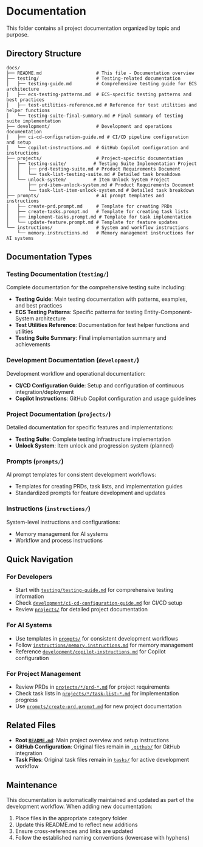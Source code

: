 # Documentation

This folder contains all project documentation organized by topic and purpose.

## Directory Structure

```
docs/
├── README.md                    # This file - Documentation overview
├── testing/                     # Testing-related documentation
│   ├── testing-guide.md         # Comprehensive testing guide for ECS architecture
│   ├── ecs-testing-patterns.md  # ECS-specific testing patterns and best practices
│   ├── test-utilities-reference.md # Reference for test utilities and helper functions
│   └── testing-suite-final-summary.md # Final summary of testing suite implementation
├── development/                 # Development and operations documentation
│   ├── ci-cd-configuration-guide.md # CI/CD pipeline configuration and setup
│   └── copilot-instructions.md  # GitHub Copilot configuration and instructions
├── projects/                    # Project-specific documentation
│   ├── testing-suite/          # Testing Suite Implementation Project
│   │   ├── prd-testing-suite.md # Product Requirements Document
│   │   └── task-list-testing-suite.md # Detailed task breakdown
│   └── unlock-system/          # Item Unlock System Project
│       ├── prd-item-unlock-system.md # Product Requirements Document
│       └── task-list-item-unlock-system.md # Detailed task breakdown
├── prompts/                     # AI prompt templates and instructions
│   ├── create-prd.prompt.md     # Template for creating PRDs
│   ├── create-tasks.prompt.md   # Template for creating task lists
│   ├── implement-tasks.prompt.md # Template for task implementation
│   └── update-feature.prompt.md # Template for feature updates
└── instructions/                # System and workflow instructions
    └── memory.instructions.md   # Memory management instructions for AI systems
```

## Documentation Types

### Testing Documentation (`testing/`)

Complete documentation for the comprehensive testing suite including:

- **Testing Guide**: Main testing documentation with patterns, examples, and best practices
- **ECS Testing Patterns**: Specific patterns for testing Entity-Component-System architecture
- **Test Utilities Reference**: Documentation for test helper functions and utilities
- **Testing Suite Summary**: Final implementation summary and achievements

### Development Documentation (`development/`)

Development workflow and operational documentation:

- **CI/CD Configuration Guide**: Setup and configuration of continuous integration/deployment
- **Copilot Instructions**: GitHub Copilot configuration and usage guidelines

### Project Documentation (`projects/`)

Detailed documentation for specific features and implementations:

- **Testing Suite**: Complete testing infrastructure implementation
- **Unlock System**: Item unlock and progression system (planned)

### Prompts (`prompts/`)

AI prompt templates for consistent development workflows:

- Templates for creating PRDs, task lists, and implementation guides
- Standardized prompts for feature development and updates

### Instructions (`instructions/`)

System-level instructions and configurations:

- Memory management for AI systems
- Workflow and process instructions

## Quick Navigation

### For Developers

- Start with [`testing/testing-guide.md`](testing/testing-guide.md) for comprehensive testing information
- Check [`development/ci-cd-configuration-guide.md`](development/ci-cd-configuration-guide.md) for CI/CD setup
- Review [`projects/`](projects/) for detailed project documentation

### For AI Systems

- Use templates in [`prompts/`](prompts/) for consistent development workflows
- Follow [`instructions/memory.instructions.md`](instructions/memory.instructions.md) for memory management
- Reference [`development/copilot-instructions.md`](development/copilot-instructions.md) for Copilot configuration

### For Project Management

- Review PRDs in [`projects/*/prd-*.md`](projects/) for project requirements
- Check task lists in [`projects/*/task-list-*.md`](projects/) for implementation progress
- Use [`prompts/create-prd.prompt.md`](prompts/create-prd.prompt.md) for new project documentation

## Related Files

- **Root [`README.md`](../README.md)**: Main project overview and setup instructions
- **GitHub Configuration**: Original files remain in [`.github/`](../.github/) for GitHub integration
- **Task Files**: Original task files remain in [`tasks/`](../tasks/) for active development workflow

## Maintenance

This documentation is automatically maintained and updated as part of the development workflow. When adding new documentation:

1. Place files in the appropriate category folder
2. Update this README.md to reflect new additions
3. Ensure cross-references and links are updated
4. Follow the established naming conventions (lowercase with hyphens)

